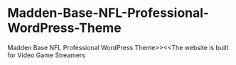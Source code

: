 # Madden-Base-NFL-Professional-WordPress-Theme
Madden Base NFL Professional WordPress Theme>>&lt;&lt;The website is built for Video Game Streamers
